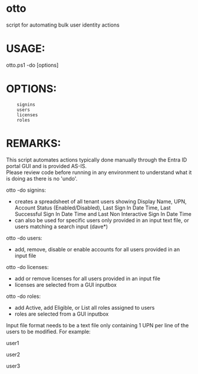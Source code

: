 # otto
script for automating bulk user identity actions

# USAGE:
otto.ps1 -do [options]

# OPTIONS:
        signins
        users
        licenses
        roles

# REMARKS:

This script automates actions typically done manually through the Entra ID portal GUI and is provided AS-IS.  
Please review code before running in any environment to understand what it is doing as there is no 'undo'.

otto -do signins:
- creates a spreadsheet of all tenant users showing Display Name, UPN, Account Status (Enabled/Disabled), Last Sign In Date Time, Last Successful Sign In Date Time and Last Non Interactive Sign In Date Time
- can also be used for specific users only provided in an input text file, or users matching a search input (dave*)

otto -do users:
- add, remove, disable or enable accounts for all users provided in an input file

otto -do licenses:
- add or remove licenses for all users provided in an input file
- licenses are selected from a GUI inputbox

otto -do roles:
- add Active, add Eligible, or List all roles assigned to users
- roles are selected from a GUI inputbox

Input file format needs to be a text file only containing 1 UPN per line of the users to be modified.  For example:

user1

user2

user3


